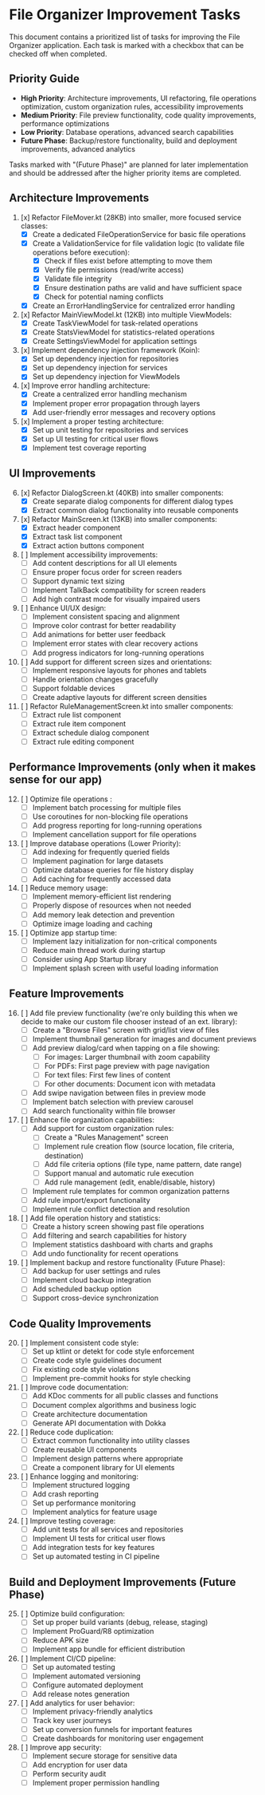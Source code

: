 # File Organizer Improvement Tasks

This document contains a prioritized list of tasks for improving the File Organizer application. Each task is marked with a checkbox that can be checked off when completed.

## Priority Guide

- **High Priority**: Architecture improvements, UI refactoring, file operations optimization, custom organization rules, accessibility improvements
- **Medium Priority**: File preview functionality, code quality improvements, performance optimizations
- **Low Priority**: Database operations, advanced search capabilities
- **Future Phase**: Backup/restore functionality, build and deployment improvements, advanced analytics

Tasks marked with "(Future Phase)" are planned for later implementation and should be addressed after the higher priority items are completed.

## Architecture Improvements

1. [x] Refactor FileMover.kt (28KB) into smaller, more focused service classes:
   - [x] Create a dedicated FileOperationService for basic file operations
   - [x] Create a ValidationService for file validation logic (to validate file operations before execution):
     - [x] Check if files exist before attempting to move them
     - [x] Verify file permissions (read/write access)
     - [x] Validate file integrity
     - [x] Ensure destination paths are valid and have sufficient space
     - [x] Check for potential naming conflicts
   - [x] Create an ErrorHandlingService for centralized error handling

2. [x] Refactor MainViewModel.kt (12KB) into multiple ViewModels:
   - [x] Create TaskViewModel for task-related operations
   - [x] Create StatsViewModel for statistics-related operations
   - [x] Create SettingsViewModel for application settings

3. [x] Implement dependency injection framework (Koin):
   - [x] Set up dependency injection for repositories
   - [x] Set up dependency injection for services
   - [x] Set up dependency injection for ViewModels

4. [x] Improve error handling architecture:
   - [x] Create a centralized error handling mechanism
   - [x] Implement proper error propagation through layers
   - [x] Add user-friendly error messages and recovery options

5. [x] Implement a proper testing architecture:
   - [x] Set up unit testing for repositories and services
   - [x] Set up UI testing for critical user flows
   - [x] Implement test coverage reporting

## UI Improvements

6. [x] Refactor DialogScreen.kt (40KB) into smaller components:
   - [x] Create separate dialog components for different dialog types
   - [x] Extract common dialog functionality into reusable components

7. [x] Refactor MainScreen.kt (13KB) into smaller components:
   - [x] Extract header component
   - [x] Extract task list component
   - [x] Extract action buttons component

8. [ ] Implement accessibility improvements:
   - [ ] Add content descriptions for all UI elements
   - [ ] Ensure proper focus order for screen readers
   - [ ] Support dynamic text sizing
   - [ ] Implement TalkBack compatibility for screen readers
   - [ ] Add high contrast mode for visually impaired users

9. [ ] Enhance UI/UX design:
   - [ ] Implement consistent spacing and alignment
   - [ ] Improve color contrast for better readability
   - [ ] Add animations for better user feedback
   - [ ] Implement error states with clear recovery actions
   - [ ] Add progress indicators for long-running operations

10. [ ] Add support for different screen sizes and orientations:
    - [ ] Implement responsive layouts for phones and tablets
    - [ ] Handle orientation changes gracefully
    - [ ] Support foldable devices
    - [ ] Create adaptive layouts for different screen densities

11. [ ] Refactor RuleManagementScreen.kt into smaller components:
    - [ ] Extract rule list component
    - [ ] Extract rule item component
    - [ ] Extract schedule dialog component
    - [ ] Extract rule editing component

## Performance Improvements (only when it makes sense for our app)

12. [ ] Optimize file operations :
    - [ ] Implement batch processing for multiple files
    - [ ] Use coroutines for non-blocking file operations
    - [ ] Add progress reporting for long-running operations
    - [ ] Implement cancellation support for file operations

13. [ ] Improve database operations (Lower Priority):
    - [ ] Add indexing for frequently queried fields
    - [ ] Implement pagination for large datasets
    - [ ] Optimize database queries for file history display
    - [ ] Add caching for frequently accessed data

14. [ ] Reduce memory usage:
    - [ ] Implement memory-efficient list rendering
    - [ ] Properly dispose of resources when not needed
    - [ ] Add memory leak detection and prevention
    - [ ] Optimize image loading and caching

15. [ ] Optimize app startup time:
    - [ ] Implement lazy initialization for non-critical components
    - [ ] Reduce main thread work during startup
    - [ ] Consider using App Startup library
    - [ ] Implement splash screen with useful loading information

## Feature Improvements

16. [ ] Add file preview functionality (we're only building this when we decide to make our custom file chooser instead of an ext. library):
    - [ ] Create a "Browse Files" screen with grid/list view of files
    - [ ] Implement thumbnail generation for images and document previews
    - [ ] Add preview dialog/card when tapping on a file showing:
      - [ ] For images: Larger thumbnail with zoom capability
      - [ ] For PDFs: First page preview with page navigation
      - [ ] For text files: First few lines of content
      - [ ] For other documents: Document icon with metadata
    - [ ] Add swipe navigation between files in preview mode
    - [ ] Implement batch selection with preview carousel
    - [ ] Add search functionality within file browser

17. [ ] Enhance file organization capabilities:
    - [ ] Add support for custom organization rules:
      - [ ] Create a "Rules Management" screen
      - [ ] Implement rule creation flow (source location, file criteria, destination)
      - [ ] Add file criteria options (file type, name pattern, date range)
      - [ ] Support manual and automatic rule execution
      - [ ] Add rule management (edit, enable/disable, history)
    - [ ] Implement rule templates for common organization patterns
    - [ ] Add rule import/export functionality
    - [ ] Implement rule conflict detection and resolution

18. [ ] Add file operation history and statistics:
    - [ ] Create a history screen showing past file operations
    - [ ] Add filtering and search capabilities for history
    - [ ] Implement statistics dashboard with charts and graphs
    - [ ] Add undo functionality for recent operations

19. [ ] Implement backup and restore functionality (Future Phase):
    - [ ] Add backup for user settings and rules
    - [ ] Implement cloud backup integration
    - [ ] Add scheduled backup option
    - [ ] Support cross-device synchronization

## Code Quality Improvements

20. [ ] Implement consistent code style:
    - [ ] Set up ktlint or detekt for code style enforcement
    - [ ] Create code style guidelines document
    - [ ] Fix existing code style violations
    - [ ] Implement pre-commit hooks for style checking

21. [ ] Improve code documentation:
    - [ ] Add KDoc comments for all public classes and functions
    - [ ] Document complex algorithms and business logic
    - [ ] Create architecture documentation
    - [ ] Generate API documentation with Dokka

22. [ ] Reduce code duplication:
    - [ ] Extract common functionality into utility classes
    - [ ] Create reusable UI components
    - [ ] Implement design patterns where appropriate
    - [ ] Create a component library for UI elements

23. [ ] Enhance logging and monitoring:
    - [ ] Implement structured logging
    - [ ] Add crash reporting
    - [ ] Set up performance monitoring
    - [ ] Implement analytics for feature usage

24. [ ] Improve testing coverage:
    - [ ] Add unit tests for all services and repositories
    - [ ] Implement UI tests for critical user flows
    - [ ] Add integration tests for key features
    - [ ] Set up automated testing in CI pipeline

## Build and Deployment Improvements (Future Phase)

25. [ ] Optimize build configuration:
    - [ ] Set up proper build variants (debug, release, staging)
    - [ ] Implement ProGuard/R8 optimization
    - [ ] Reduce APK size
    - [ ] Implement app bundle for efficient distribution

26. [ ] Implement CI/CD pipeline:
    - [ ] Set up automated testing
    - [ ] Implement automated versioning
    - [ ] Configure automated deployment
    - [ ] Add release notes generation

27. [ ] Add analytics for user behavior:
    - [ ] Implement privacy-friendly analytics
    - [ ] Track key user journeys
    - [ ] Set up conversion funnels for important features
    - [ ] Create dashboards for monitoring user engagement

28. [ ] Improve app security:
    - [ ] Implement secure storage for sensitive data
    - [ ] Add encryption for user data
    - [ ] Perform security audit
    - [ ] Implement proper permission handling
